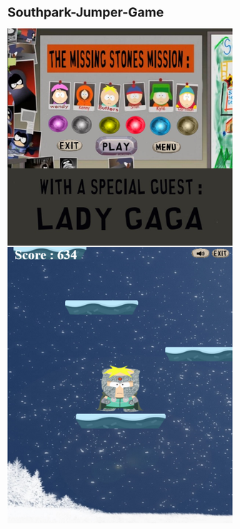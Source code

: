 # Southpark-Jumper-Game
<img src="https://raw.githubusercontent.com/Rosiee7/Southpark-Jumper-Game/main/Home.jpg"/>
<img src="https://raw.githubusercontent.com/Rosiee7/Southpark-Jumper-Game/main/Game.png"/>
